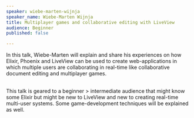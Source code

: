 ```yaml
---
speaker: wiebe-marten-wijnja
speaker_name: Wiebe-Marten Wijnja
title: Multiplayer games and collaborative editing with LiveView
audience: Beginner
published: false

---
```

<p>In this talk, Wiebe-Marten will explain and share his experiences on how Elixir, Phoenix and LiveView can be used to create web-applications in which multiple users are collaborating in real-time like collaborative document editing and multiplayer games.<br /><br />
 
 This talk is geared to a beginner > intermediate audience that might know some Elixir but might be new to LiveView and new to creating real-time multi-user systems. Some game-development techniques will be explained as well.</p>
